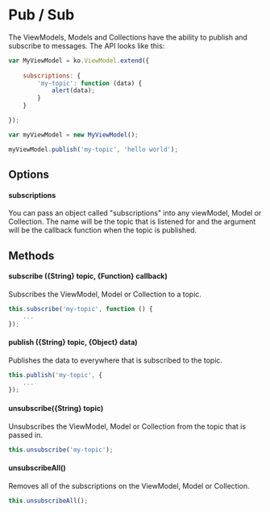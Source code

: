 # Pub / Sub

The ViewModels, Models and Collections have the ability to publish and subscribe to messages. The API looks like this:

```js
var MyViewModel = ko.ViewModel.extend({
    
    subscriptions: {
        'my-topic': function (data) {
            alert(data);
        }
    }

});

var myViewModel = new MyViewModel();

myViewModel.publish('my-topic', 'hello world');
```

## Options

#### subscriptions

You can pass an object called "subscriptions" into any viewModel, Model or Collection. The name will be the topic that is listened for and the argument will be the callback function when the topic is published.

## Methods

#### subscribe ({String} topic, {Function} callback)

Subscribes the ViewModel, Model or Collection to a topic.

```js
this.subscribe('my-topic', function () {
    ...
});
```

#### publish ({String} topic, {Object} data)

Publishes the data to everywhere that is subscribed to the topic.

```js
this.publish('my-topic', {
    ...
});
```

#### unsubscribe({String} topic)

Unsubscribes the ViewModel, Model or Collection from the topic that is passed in.

```js
this.unsubscribe('my-topic');
```

#### unsubscribeAll()

Removes all of the subscriptions on the ViewModel, Model or Collection.

```js
this.unsubscribeAll();
```